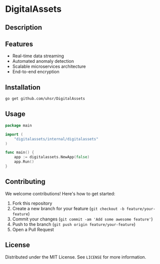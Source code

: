 # DigitalAssets

## Description



## Features

- Real-time data streaming
- Automated anomaly detection
- Scalable microservices architecture
- End-to-end encryption
## Installation

```bash
go get github.com/uhsr/DigitalAssets
```

## Usage

```go
package main

import (
    "digitalassets/internal/digitalassets"
)

func main() {
    app := digitalassets.NewApp(false)
    app.Run()
}
```

## Contributing

We welcome contributions! Here's how to get started:

1. Fork this repository
2. Create a new branch for your feature (`git checkout -b feature/your-feature`)
3. Commit your changes (`git commit -am 'Add some awesome feature'`)
4. Push to the branch (`git push origin feature/your-feature`)
5. Open a Pull Request

## License

Distributed under the MIT License. See `LICENSE` for more information.
